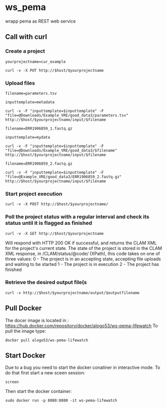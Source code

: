 # ws_pema
wrapp  pema as REST web service 



## Call with curl
### Create a project
```
yourprojectname=cur_example
```
```
curl -v -X PUT http://$host/$yourprojectname
```
### Upload files
```
filename=parameters.tsv
```
```
inputtemplate=metadata
```
```
curl -v -F "inputtemplate=$inputtemplate" -F "file=@Downloads/Example_VRE/good_data3/parameters.tsv" http://$host/$yourprojectname/input/$filename
```

```
filename=ERR1906859_1.fastq.gz
```
```
inputtemplate=mydata
```

```
curl -v -F "inputtemplate=$inputtemplate" -F "file=@Downloads/Example_VRE/good_data3/$filename" http://$host/$yourprojectname/input/$filename
```

```
filename=ERR1906859_2.fastq.gz
```
```
curl -v -F "inputtemplate=$inputtemplate" -F "file=@Example_VRE/good_data3/ERR1906859_2.fastq.gz" http://$host/$yourprojectname/input/$filename
```
### Start project execution 
```
curl -v -X POST http://$host/$yourprojectname/
```
### Poll the project status with a regular interval and check its status until it is flagged as finished
```
curl -v -X GET http://$host/$yourprojectname
```
Will respond with HTTP 200 OK if successful, and returns the CLAM XML for the project's current state. The state of the project is stored in the CLAM XML response, in /CLAM/status/@code/ (XPath), this code takes on one of three values:
0 - The project is in an accepting state, accepting file uploads and waiting to be started
1 - The project is in execution
2 - The project has finished
### Retrieve the desired output file(s
```
curl -v http://$host/$yourprojectname/output/$outputfilename
```

## Pull Docker
The docer image is located in : https://hub.docker.com/repository/docker/alogo53/ws-pema-lifewatch
To pull the image type:
```
docker pull alogo53/ws-pema-lifewatch
```

## Start Docker
Due to a bug you need to start the docker conatiner in interactive mode. To do that first start a new sceen session:
```
screen
```
Then start the docker container: 
```
sudo docker run -p 8080:8080 -it ws-pema-lifewatch
```



